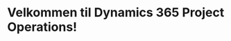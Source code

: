 # <a name="welcome-to-dynamics-365-project-operations"></a>Velkommen til Dynamics 365 Project Operations!